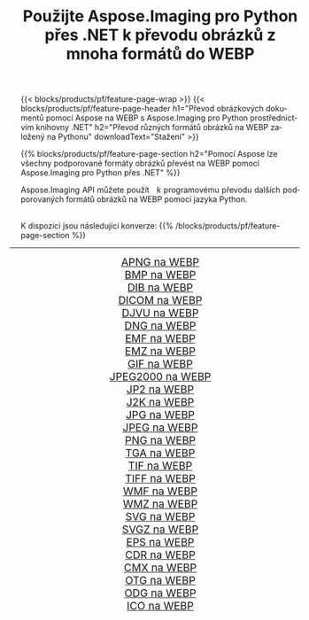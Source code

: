 ﻿---
title: Použijte Aspose.Imaging pro Python přes .NET k převodu obrázků z mnoha formátů do WEBP 
weight: 3920
url: /cs/python-net/conversion/to/webp/ 
lang: cs
langdirlevel: 2
locales: zh-hans,ja,it,ru,de,es,fr,nl,id,lt,pl,pt,vi,tr,ko,zh-hant,ar,hi,th,sv,cs,uk,he
description: Aspose.Imaging pro Python přes knihovnu .NET můžete použít k převodu z různých formátů do WEBP
---

{{< blocks/products/pf/feature-page-wrap >}}
{{< blocks/products/pf/feature-page-header h1="Převod obrázkových dokumentů pomocí Aspose na WEBP s Aspose.Imaging pro Python prostřednictvím knihovny .NET" h2="Převod různých formátů obrázků na WEBP založený na Pythonu" downloadText="Stažení" >}}


{{% blocks/products/pf/feature-page-section  h2="Pomocí Aspose lze všechny podporované formáty obrázků převést na WEBP pomocí Aspose.Imaging pro Python přes .NET" %}}
<p align=justify>Aspose.Imaging API můžete použít   k programovému převodu dalších podporovaných formátů obrázků na WEBP pomocí jazyka Python.</p>
<br/>
K dispozici jsou následující konverze:
{{% /blocks/products/pf/feature-page-section %}}
<div class="container-fluid productfamilypage bg-gray">
    <div class="convertypes bg-gray agp-content section">
        <div class="container">
		<hr style="margin-left:-20px;"/>
		<div class="row other-converters" style="gap: 10px;font-size: 19px;text-align:center;">
		    <div class='col-md-2 other-converter remove-lp remove-rp'><a href="/imaging/cs/python-net/conversion/apng-to-webp/" style="padding:15px;">APNG na WEBP</a></div>
<div class='col-md-2 other-converter remove-lp remove-rp'><a href="/imaging/cs/python-net/conversion/bmp-to-webp/" style="padding:15px;">BMP na WEBP</a></div>
<div class='col-md-2 other-converter remove-lp remove-rp'><a href="/imaging/cs/python-net/conversion/dib-to-webp/" style="padding:15px;">DIB na WEBP</a></div>
<div class='col-md-2 other-converter remove-lp remove-rp'><a href="/imaging/cs/python-net/conversion/dicom-to-webp/" style="padding:15px;">DICOM na WEBP</a></div>
<div class='col-md-2 other-converter remove-lp remove-rp'><a href="/imaging/cs/python-net/conversion/djvu-to-webp/" style="padding:15px;">DJVU na WEBP</a></div>
<div class='col-md-2 other-converter remove-lp remove-rp'><a href="/imaging/cs/python-net/conversion/dng-to-webp/" style="padding:15px;">DNG na WEBP</a></div>
<div class='col-md-2 other-converter remove-lp remove-rp'><a href="/imaging/cs/python-net/conversion/emf-to-webp/" style="padding:15px;">EMF na WEBP</a></div>
<div class='col-md-2 other-converter remove-lp remove-rp'><a href="/imaging/cs/python-net/conversion/emz-to-webp/" style="padding:15px;">EMZ na WEBP</a></div>
<div class='col-md-2 other-converter remove-lp remove-rp'><a href="/imaging/cs/python-net/conversion/gif-to-webp/" style="padding:15px;">GIF na WEBP</a></div>
<div class='col-md-2 other-converter remove-lp remove-rp'><a href="/imaging/cs/python-net/conversion/jpeg2000-to-webp/" style="padding:15px;">JPEG2000 na WEBP</a></div>
<div class='col-md-2 other-converter remove-lp remove-rp'><a href="/imaging/cs/python-net/conversion/jp2-to-webp/" style="padding:15px;">JP2 na WEBP</a></div>
<div class='col-md-2 other-converter remove-lp remove-rp'><a href="/imaging/cs/python-net/conversion/j2k-to-webp/" style="padding:15px;">J2K na WEBP</a></div>
<div class='col-md-2 other-converter remove-lp remove-rp'><a href="/imaging/cs/python-net/conversion/jpg-to-webp/" style="padding:15px;">JPG na WEBP</a></div>
<div class='col-md-2 other-converter remove-lp remove-rp'><a href="/imaging/cs/python-net/conversion/jpeg-to-webp/" style="padding:15px;">JPEG na WEBP</a></div>
<div class='col-md-2 other-converter remove-lp remove-rp'><a href="/imaging/cs/python-net/conversion/png-to-webp/" style="padding:15px;">PNG na WEBP</a></div>
<div class='col-md-2 other-converter remove-lp remove-rp'><a href="/imaging/cs/python-net/conversion/tga-to-webp/" style="padding:15px;">TGA na WEBP</a></div>
<div class='col-md-2 other-converter remove-lp remove-rp'><a href="/imaging/cs/python-net/conversion/tif-to-webp/" style="padding:15px;">TIF na WEBP</a></div>
<div class='col-md-2 other-converter remove-lp remove-rp'><a href="/imaging/cs/python-net/conversion/tiff-to-webp/" style="padding:15px;">TIFF na WEBP</a></div>
<div class='col-md-2 other-converter remove-lp remove-rp'><a href="/imaging/cs/python-net/conversion/wmf-to-webp/" style="padding:15px;">WMF na WEBP</a></div>
<div class='col-md-2 other-converter remove-lp remove-rp'><a href="/imaging/cs/python-net/conversion/wmz-to-webp/" style="padding:15px;">WMZ na WEBP</a></div>
<div class='col-md-2 other-converter remove-lp remove-rp'><a href="/imaging/cs/python-net/conversion/svg-to-webp/" style="padding:15px;">SVG na WEBP</a></div>
<div class='col-md-2 other-converter remove-lp remove-rp'><a href="/imaging/cs/python-net/conversion/svgz-to-webp/" style="padding:15px;">SVGZ na WEBP</a></div>
<div class='col-md-2 other-converter remove-lp remove-rp'><a href="/imaging/cs/python-net/conversion/eps-to-webp/" style="padding:15px;">EPS na WEBP</a></div>
<div class='col-md-2 other-converter remove-lp remove-rp'><a href="/imaging/cs/python-net/conversion/cdr-to-webp/" style="padding:15px;">CDR na WEBP</a></div>
<div class='col-md-2 other-converter remove-lp remove-rp'><a href="/imaging/cs/python-net/conversion/cmx-to-webp/" style="padding:15px;">CMX na WEBP</a></div>
<div class='col-md-2 other-converter remove-lp remove-rp'><a href="/imaging/cs/python-net/conversion/otg-to-webp/" style="padding:15px;">OTG na WEBP</a></div>
<div class='col-md-2 other-converter remove-lp remove-rp'><a href="/imaging/cs/python-net/conversion/odg-to-webp/" style="padding:15px;">ODG na WEBP</a></div>
<div class='col-md-2 other-converter remove-lp remove-rp'><a href="/imaging/cs/python-net/conversion/ico-to-webp/" style="padding:15px;">ICO na WEBP</a></div>
                </div>
        </div>
    </div>
</div>
<br/>

